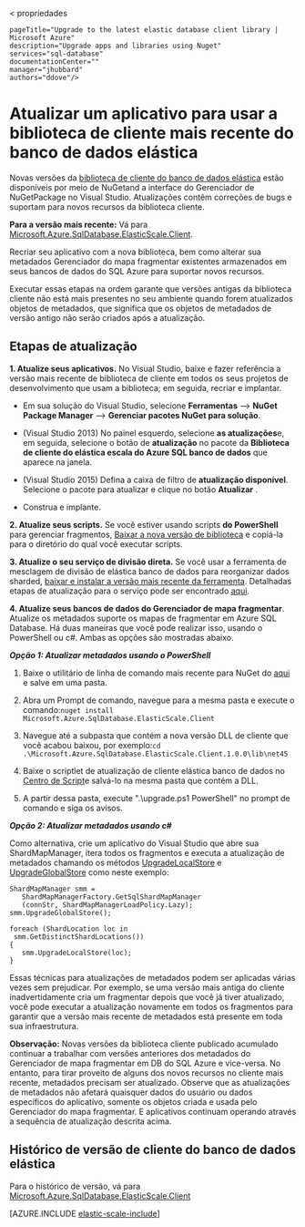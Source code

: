 < propriedades
    
    pageTitle="Upgrade to the latest elastic database client library | Microsoft Azure" 
    description="Upgrade apps and libraries using Nuget" 
    services="sql-database" 
    documentationCenter="" 
    manager="jhubbard" 
    authors="ddove"/>

<tags 
    ms.service="sql-database" 
    ms.workload="sql-database" 
    ms.tgt_pltfrm="na" 
    ms.devlang="na" 
    ms.topic="article" 
    ms.date="05/27/2016" 
    ms.author="ddove" />

# <a name="upgrade-an-app-to-use-the-latest-elastic-database-client-library"></a>Atualizar um aplicativo para usar a biblioteca de cliente mais recente do banco de dados elástica

Novas versões da [biblioteca de cliente do banco de dados elástica](sql-database-elastic-database-client-library.md) estão disponíveis por meio de NuGetand a interface do Gerenciador de NuGetPackage no Visual Studio. Atualizações contêm correções de bugs e suportam para novos recursos da biblioteca cliente.

**Para a versão mais recente:** Vá para [Microsoft.Azure.SqlDatabase.ElasticScale.Client](https://www.nuget.org/packages/Microsoft.Azure.SqlDatabase.ElasticScale.Client/).

Recriar seu aplicativo com a nova biblioteca, bem como alterar sua metadados Gerenciador do mapa fragmentar existentes armazenados em seus bancos de dados do SQL Azure para suportar novos recursos.

Executar essas etapas na ordem garante que versões antigas da biblioteca cliente não está mais presentes no seu ambiente quando forem atualizados objetos de metadados, que significa que os objetos de metadados de versão antigo não serão criados após a atualização.   

## <a name="upgrade-steps"></a>Etapas de atualização

**1. Atualize seus aplicativos.** No Visual Studio, baixe e fazer referência a versão mais recente de biblioteca de cliente em todos os seus projetos de desenvolvimento que usam a biblioteca; em seguida, recriar e implantar. 

 * Em sua solução do Visual Studio, selecione **Ferramentas** --> **NuGet Package Manager** -->  **Gerenciar pacotes NuGet para solução**. 
 * (Visual Studio 2013) No painel esquerdo, selecione **as atualizações**e, em seguida, selecione o botão de **atualização** no pacote da **Biblioteca de cliente do elástica escala do Azure SQL banco de dados** que aparece na janela.
 * (Visual Studio 2015) Defina a caixa de filtro de **atualização disponível**. Selecione o pacote para atualizar e clique no botão **Atualizar** .
    
 
 * Construa e implante. 

**2. Atualize seus scripts.** Se você estiver usando scripts **do PowerShell** para gerenciar fragmentos, [Baixar a nova versão de biblioteca](https://www.nuget.org/packages/Microsoft.Azure.SqlDatabase.ElasticScale.Client/) e copiá-la para o diretório do qual você executar scripts. 

**3. Atualize o seu serviço de divisão direta.** Se você usar a ferramenta de mesclagem de divisão de elástica banco de dados para reorganizar dados sharded, [baixar e instalar a versão mais recente da ferramenta](https://www.nuget.org/packages/Microsoft.Azure.SqlDatabase.ElasticScale.Service.SplitMerge/). Detalhadas etapas de atualização para o serviço pode ser encontrado [aqui](sql-database-elastic-scale-overview-split-and-merge.md). 

**4. Atualize seus bancos de dados do Gerenciador de mapa fragmentar**. Atualize os metadados suporte os mapas de fragmentar em Azure SQL Database.  Há duas maneiras que você pode realizar isso, usando o PowerShell ou c#. Ambas as opções são mostradas abaixo.

***Opção 1: Atualizar metadados usando o PowerShell***

1. Baixe o utilitário de linha de comando mais recente para NuGet do [aqui](http://nuget.org/nuget.exe) e salve em uma pasta. 

2. Abra um Prompt de comando, navegue para a mesma pasta e execute o comando:`nuget install Microsoft.Azure.SqlDatabase.ElasticScale.Client`

3. Navegue até a subpasta que contém a nova versão DLL de cliente que você acabou baixou, por exemplo:`cd .\Microsoft.Azure.SqlDatabase.ElasticScale.Client.1.0.0\lib\net45`

4. Baixe o scriptlet de atualização de cliente elástica banco de dados no [Centro de Script](https://gallery.technet.microsoft.com/scriptcenter/Azure-SQL-Database-Elastic-6442e6a9)e salvá-lo na mesma pasta que contém a DLL.

5. A partir dessa pasta, execute ".\upgrade.ps1 PowerShell" no prompt de comando e siga os avisos.
 
***Opção 2: Atualizar metadados usando c#***

Como alternativa, crie um aplicativo do Visual Studio que abre sua ShardMapManager, itera todos os fragmentos e executa a atualização de metadados chamando os métodos [UpgradeLocalStore](https://msdn.microsoft.com/library/azure/microsoft.azure.sqldatabase.elasticscale.shardmanagement.shardmapmanager.upgradelocalstore.aspx) e [UpgradeGlobalStore](https://msdn.microsoft.com/library/azure/microsoft.azure.sqldatabase.elasticscale.shardmanagement.shardmapmanager.upgradeglobalstore.aspx) como neste exemplo: 

    ShardMapManager smm =
       ShardMapManagerFactory.GetSqlShardMapManager
       (connStr, ShardMapManagerLoadPolicy.Lazy); 
    smm.UpgradeGlobalStore(); 
    
    foreach (ShardLocation loc in
     smm.GetDistinctShardLocations()) 
    {   
       smm.UpgradeLocalStore(loc); 
    } 

Essas técnicas para atualizações de metadados podem ser aplicadas várias vezes sem prejudicar. Por exemplo, se uma versão mais antiga do cliente inadvertidamente cria um fragmentar depois que você já tiver atualizado, você pode executar a atualização novamente em todos os fragmentos para garantir que a versão mais recente de metadados está presente em toda sua infraestrutura. 

**Observação:**  Novas versões da biblioteca cliente publicado acumulado continuar a trabalhar com versões anteriores dos metadados do Gerenciador de mapa fragmentar em DB do SQL Azure e vice-versa.   No entanto, para tirar proveito de alguns dos novos recursos no cliente mais recente, metadados precisam ser atualizado.   Observe que as atualizações de metadados não afetará quaisquer dados do usuário ou dados específicos do aplicativo, somente os objetos criada e usada pelo Gerenciador do mapa fragmentar.  E aplicativos continuam operando através a sequência de atualização descrita acima. 

## <a name="elastic-database-client-version-history"></a>Histórico de versão de cliente do banco de dados elástica 

Para o histórico de versão, vá para [Microsoft.Azure.SqlDatabase.ElasticScale.Client](https://www.nuget.org/packages/Microsoft.Azure.SqlDatabase.ElasticScale.Client/)


[AZURE.INCLUDE [elastic-scale-include](../../includes/elastic-scale-include.md)]  


<!--Image references-->
[1]:./media/sql-database-elastic-scale-upgrade-client-library/nuget-upgrade.png
 